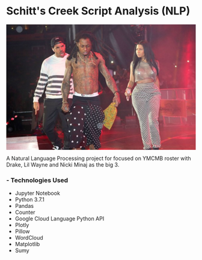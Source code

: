 # Schitt's Creek Script Analysis (NLP)
<img src="https://github.com/acheamponge/The_Big_3/blob/master/Images/2.jpeg" align="middle">


A Natural Language Processing project for focused on YMCMB roster with Drake, Lil Wayne and Nicki Minaj as the big 3.

### - Technologies Used
- Jupyter Notebook
- Python 3.7.1
- Pandas
- Counter 
- Google Cloud Language Python API
- Plotly
- Pillow
- WordCloud
- Matplotlib 
- Sumy


